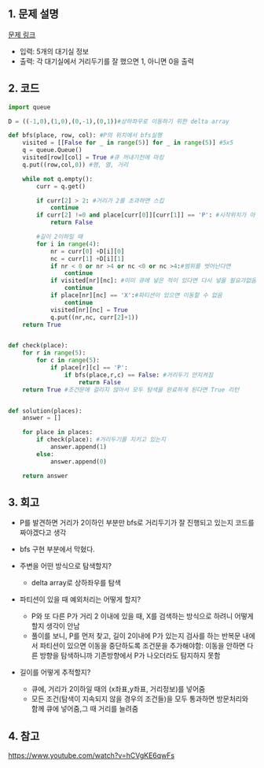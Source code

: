 ## 1. 문제 설명

[문제 링크](https://programmers.co.kr/learn/courses/30/lessons/81302)

- 입력: 5개의 대기실 정보
- 출력: 각 대기실에서 거리두기를 잘 했으면 1, 아니면 0을 출력

## 2. 코드

```python
import queue

D = ((-1,0),(1,0),(0,-1),(0,1))#상하좌우로 이동하기 위한 delta array

def bfs(place, row, col): #P의 위치에서 bfs실행
    visited = [[False for _ in range(5)] for _ in range(5)] #5x5
    q = queue.Queue()
    visited[row][col] = True #큐 꺼내기전에 마킹
    q.put((row,col,0)) #행, 열, 거리

    while not q.empty():
        curr = q.get()

        if curr[2] > 2: #거리가 2를 초과하면 스킵
            continue
        if curr[2] !=0 and place[curr[0]][curr[1]] == 'P': #시작위치가 아닌 다른 P를 만났을 때
            return False

        #길이 2이하일 때
        for i in range(4):
            nr = curr[0] +D[i][0]
            nc = curr[1] +D[i][1]
            if nr < 0 or nr >4 or nc <0 or nc >4:#범위를 벗어난다면
                continue
            if visited[nr][nc]: #이미 큐에 넣은 적이 있다면 다시 넣을 필요가없음
                continue
            if place[nr][nc] == 'X':#파티션이 있으면 이동할 수 없음
                continue
            visited[nr][nc] = True
            q.put((nr,nc, curr[2]+1))
    return True


def check(place):
    for r in range(5):
        for c in range(5):
            if place[r][c] == 'P':
                if bfs(place,r,c) == False: #거리두기 안지켜짐
                    return False
    return True #조건문에 걸리지 않아서 모두 탐색을 완료하게 된다면 True 리턴


def solution(places):
    answer = []

    for place in places:
        if check(place): #거리두기를 지키고 있는지
            answer.append(1)
        else:
            answer.append(0)

    return answer
```

## 3. 회고

- P를 발견하면 거리가 2이하인 부분만 bfs로 거리두기가 잘 진행되고 있는지 코드를 짜야겠다고 생각
- bfs 구현 부분에서 막혔다.

- 주변을 어떤 방식으로 탐색할지?

  - delta array로 상하좌우를 탐색

- 파티션이 있을 때 예외처리는 어떻게 할지?

  - P와 또 다른 P가 거리 2 이내에 있을 때, X를 검색하는 방식으로 하려니 어떻게 할지 생각이 안남
  - 풀이를 보니, P를 먼저 찾고, 길이 2이내에 P가 있는지 검사를 하는 반복문 내에서 파티션이 있으면 이동을 중단하도록 조건문을 추가해야함: 이동을 안하면 다른 방향을 탐색하니까 기존방향에서 P가 나오더라도 탐지하지 못함

- 길이를 어떻게 추적할지?
  - 큐에, 거리가 2이하일 때의 (x좌표,y좌표, 거리정보)를 넣어줌
  - 모든 조건(탐색이 지속되지 않을 경우의 조건들)을 모두 통과하면 방문처리와 함께 큐에 넣어줌,그 때 거리를 늘려줌

## 4. 참고

https://www.youtube.com/watch?v=hCVgKE6qwFs
